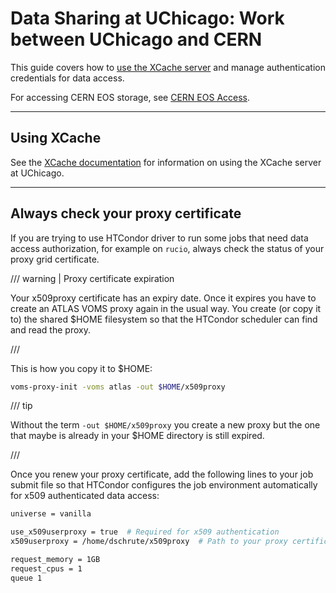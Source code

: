 # Data Sharing at UChicago: Work between UChicago and CERN

This guide covers how to [use the XCache server](./xcache.md) and manage
authentication credentials for data access.

For accessing CERN EOS storage, see [CERN EOS Access](eos.md).

---

## Using XCache

See the [XCache documentation](./xcache.md) for information on using the XCache
server at UChicago.

---

## Always check your proxy certificate

If you are trying to use HTCondor driver to run some jobs that need data access
authorization, for example on `rucio`, always check the status of your proxy
grid certificate.

/// warning | Proxy certificate expiration

Your x509proxy certificate has an expiry date. Once it expires you have to
create an ATLAS VOMS proxy again in the usual way. You create (or copy it to)
the shared $HOME filesystem so that the HTCondor scheduler can find and read the
proxy.

///

This is how you copy it to $HOME:

```bash
voms-proxy-init -voms atlas -out $HOME/x509proxy
```

/// tip

Without the term `-out $HOME/x509proxy` you create a new proxy but the one that
maybe is already in your $HOME directory is still expired.

///

Once you renew your proxy certificate, add the following lines to your job
submit file so that HTCondor configures the job environment automatically for
x509 authenticated data access:

```bash
universe = vanilla

use_x509userproxy = true  # Required for x509 authentication
x509userproxy = /home/dschrute/x509proxy  # Path to your proxy certificate

request_memory = 1GB
request_cpus = 1
queue 1
```
